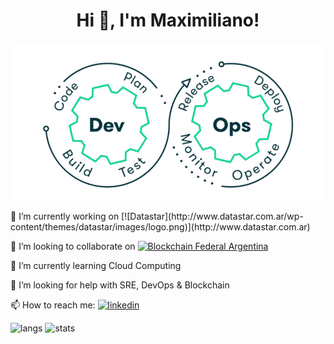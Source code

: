 <h1 align="center">Hi 👋, I'm Maximiliano!</h1>

<p align="left">
  <img src="https://raw.githubusercontent.com/maximilianoPizarro/maximilianoPizarro/main/devops.gif" width="600" title="hover text">
</p> 

<p align="left">                                                                                                                          
🔭 I’m currently working on [![Datastar](http://www.datastar.com.ar/wp-content/themes/datastar/images/logo.png)](http://www.datastar.com.ar)
</p> 

<p align="left"> 
👯 I’m looking to collaborate on <a href="https://bfa.ar/" target="_blank" alt="Blockchain Federal Argentina"><img src="https://bfa.ar/themes/bfa/logo.svg?style=for-the-badge" alt="Blockchain Federal Argentina" width="200" height="90"></a>
</p> 

🌱 I’m currently learning Cloud Computing

🤔 I’m looking for help with SRE, DevOps & Blockchain 

<p align="left"> 
📫 How to reach me:  
<a href="https://www.linkedin.com/in/maximiliano-gregorio-pizarro-consultor-it"><img src="https://img.shields.io/badge/LinkedIn-0077B5?style=for-the-badge&logo=linkedin&logoColor=white" alt="linkedin"></a>
</p> 

<p align="left">
  <img src="https://github-readme-stats.vercel.app/api/top-langs/?username=maximilianoPizarro&theme=dark&hide=php,html,jupyter%20notebook&count_private=true&show_icons=true" alt="langs">
  <img src="https://github-readme-stats.vercel.app/api?username=maximilianoPizarro&show_icons=true&theme=dark&count_private=true&show_icons=true" alt="stats">

